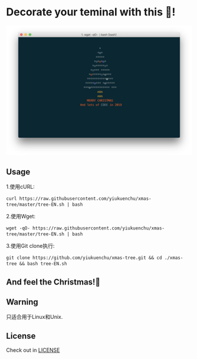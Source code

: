 # Decorate your teminal with this 🎄!

![Screenshot](./screenshot.png?raw=true)

## Usage

1.使用cURL:

```
curl https://raw.githubusercontent.com/yiukuenchu/xmas-tree/master/tree-EN.sh | bash
```

2.使用Wget:

```
wget -qO- https://raw.githubusercontent.com/yiukuenchu/xmas-tree/master/tree-EN.sh | bash
```


3.使用Git clone执行:

```
git clone https://github.com/yiukuenchu/xmas-tree.git && cd ./xmas-tree && bash tree-EN.sh 
``` 

## And feel the Christmas!🎅


## Warning
只适合用于Linux和Unix.

## License

Check out in [LICENSE](./LICENSE)
